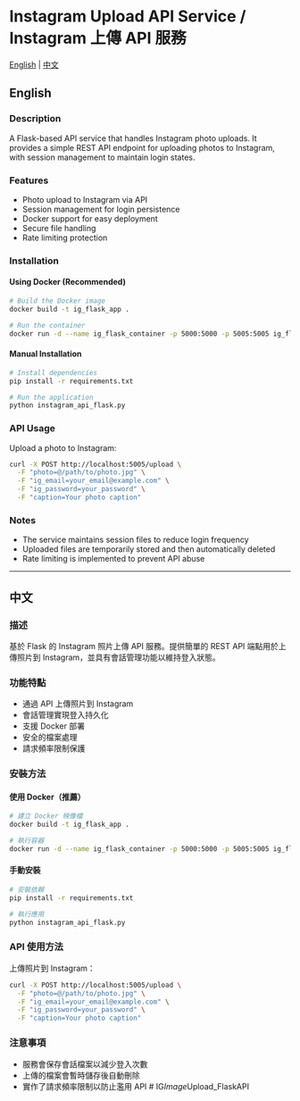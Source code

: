 # Instagram Upload API Service / Instagram 上傳 API 服務

[English](#english) | [中文](#中文)

## English

### Description
A Flask-based API service that handles Instagram photo uploads. It provides a simple REST API endpoint for uploading photos to Instagram, with session management to maintain login states.

### Features
- Photo upload to Instagram via API
- Session management for login persistence
- Docker support for easy deployment
- Secure file handling
- Rate limiting protection

### Installation

#### Using Docker (Recommended)
```bash
# Build the Docker image
docker build -t ig_flask_app .

# Run the container
docker run -d --name ig_flask_container -p 5000:5000 -p 5005:5005 ig_flask_app
```

#### Manual Installation
```bash
# Install dependencies
pip install -r requirements.txt

# Run the application
python instagram_api_flask.py
```

### API Usage
Upload a photo to Instagram:
```bash
curl -X POST http://localhost:5005/upload \
  -F "photo=@/path/to/photo.jpg" \
  -F "ig_email=your_email@example.com" \
  -F "ig_password=your_password" \
  -F "caption=Your photo caption"
```

### Notes
- The service maintains session files to reduce login frequency
- Uploaded files are temporarily stored and then automatically deleted
- Rate limiting is implemented to prevent API abuse

---

## 中文

### 描述
基於 Flask 的 Instagram 照片上傳 API 服務。提供簡單的 REST API 端點用於上傳照片到 Instagram，並具有會話管理功能以維持登入狀態。

### 功能特點
- 通過 API 上傳照片到 Instagram
- 會話管理實現登入持久化
- 支援 Docker 部署
- 安全的檔案處理
- 請求頻率限制保護

### 安裝方法

#### 使用 Docker（推薦）
```bash
# 建立 Docker 映像檔
docker build -t ig_flask_app .

# 執行容器
docker run -d --name ig_flask_container -p 5000:5000 -p 5005:5005 ig_flask_app
```

#### 手動安裝
```bash
# 安裝依賴
pip install -r requirements.txt

# 執行應用
python instagram_api_flask.py
```

### API 使用方法
上傳照片到 Instagram：
```bash
curl -X POST http://localhost:5005/upload \
  -F "photo=@/path/to/photo.jpg" \
  -F "ig_email=your_email@example.com" \
  -F "ig_password=your_password" \
  -F "caption=Your photo caption"
```

### 注意事項
- 服務會保存會話檔案以減少登入次數
- 上傳的檔案會暫時儲存後自動刪除
- 實作了請求頻率限制以防止濫用 API #   I G _ I m a g e _ U p l o a d _ F l a s k A P I  
 